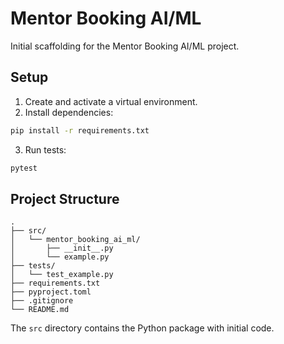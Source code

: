 # Mentor Booking AI/ML

Initial scaffolding for the Mentor Booking AI/ML project.

## Setup

1. Create and activate a virtual environment.
2. Install dependencies:

```bash
pip install -r requirements.txt
```

3. Run tests:

```bash
pytest
```

## Project Structure

```
.
├── src/
│   └── mentor_booking_ai_ml/
│       ├── __init__.py
│       └── example.py
├── tests/
│   └── test_example.py
├── requirements.txt
├── pyproject.toml
├── .gitignore
└── README.md
```

The `src` directory contains the Python package with initial code.
